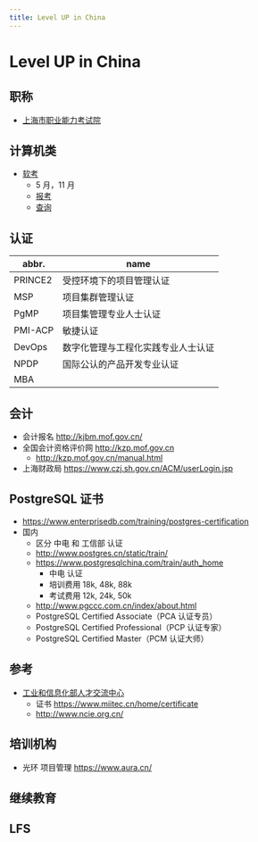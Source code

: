 ```yaml
---
title: Level UP in China
---
```


# Level UP in China

## 职称

- [上海市职业能力考试院](http://www.rsj.sh.gov.cn/xxzsp/ksy/index801.jsp)

## 计算机类

- [软考](https://www.ruankao.org.cn/)
  - 5 月，11 月
  - [报考](https://bm.ruankao.org.cn/sign/welcome)
  - [查询](https://query.ruankao.org.cn/score/main)

## 认证

| abbr.   | name                               |
| ------- | ---------------------------------- |
| PRINCE2 | 受控环境下的项目管理认证           |
| MSP     | 项目集群管理认证                   |
| PgMP    | 项目集管理专业人士认证             |
| PMI-ACP | 敏捷认证                           |
| DevOps  | 数字化管理与工程化实践专业人士认证 |
| NPDP    | 国际公认的产品开发专业认证         |
| MBA     |


## 会计

- 会计报名 http://kjbm.mof.gov.cn/
- 全国会计资格评价网 http://kzp.mof.gov.cn
  - http://kzp.mof.gov.cn/manual.html
- 上海财政局 https://www.czj.sh.gov.cn/ACM/userLogin.jsp

## PostgreSQL 证书

- https://www.enterprisedb.com/training/postgres-certification
- 国内
  - 区分 中电 和 工信部 认证
  - http://www.postgres.cn/static/train/
  - https://www.postgresqlchina.com/train/auth_home
    - 中电 认证
    - 培训费用 18k, 48k, 88k
    - 考试费用 12k, 24k, 50k
  - http://www.pgccc.com.cn/index/about.html
  - PostgreSQL Certified Associate（PCA 认证专员）
  - PostgreSQL Certified Professional（PCP 认证专家）
  - PostgreSQL Certified Master（PCM 认证大师）

## 参考

- [工业和信息化部人才交流中心](https://www.miitec.cn/)
  - 证书 https://www.miitec.cn/home/certificate
  - http://www.ncie.org.cn/

## 培训机构

- 光环 项目管理 https://www.aura.cn/

## 继续教育

<!-- 全日制研究生》在职研究生》自考》成考》网教》电大 -->

## LFS

